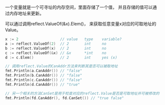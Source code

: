 一个变量就是一个可寻址的内存空间，里面存储了一个值，
并且存储的值可以通过内存地址来更新。

可以通过调用reflect.ValueOf(&x).Elem()，
来获取任意变量x对应的可取地址的Value。

```go
x := 2                   // value   type    variable?
a := reflect.ValueOf(2)  // 2       int     no
b := reflect.ValueOf(x)  // 2       int     no
c := reflect.ValueOf(&x) // &x      *int    no
d := c.Elem()            // 2       int     yes (x)

// 调用reflect.Value的CanAddr方法来判断其是否可以被取地址
fmt.Println(a.CanAddr()) // "false"
fmt.Println(b.CanAddr()) // "false"
fmt.Println(c.CanAddr()) // "false"
fmt.Println(d.CanAddr()) // "true"

// 另一个相关的方法CanSet是用于检查对应的reflect.Value是否是可取地址并可被修改的：
fmt.Println(fd.CanAddr(), fd.CanSet()) // "true false"
```